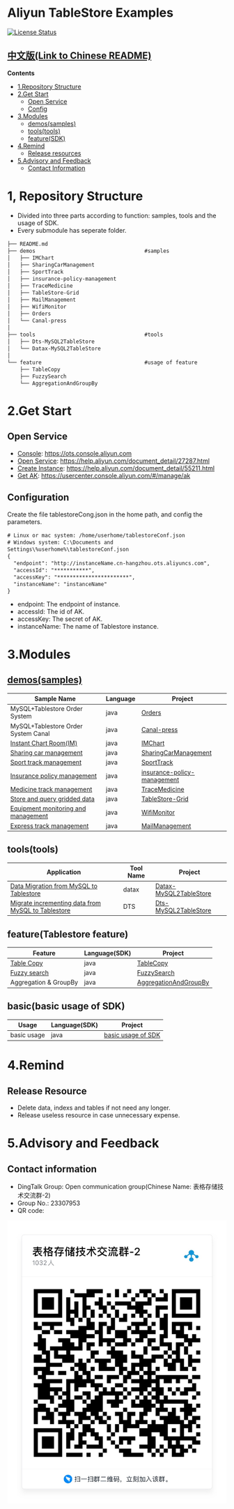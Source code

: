 # Aliyun TableStore Examples

[![License Status](https://img.shields.io/badge/license-apache2-brightgreen.svg)](https://travis-ci.org/aliyun/aliyun-tablestore-nodejs-sdk)
## [中文版(Link to Chinese README)](README.md)

**Contents**
- [1.Repository Structure](#1%E9%A1%B9%E7%9B%AE%E7%BB%93%E6%9E%84)
- [2.Get Start](#2%E5%BC%80%E9%80%9A%E4%B8%8E%E9%85%8D%E7%BD%AE)
  - [Open Service](#%E5%BC%80%E9%80%9A%E6%9C%8D%E5%8A%A1%E5%88%9B%E5%BB%BA%E5%AE%9E%E4%BE%8B%E8%8E%B7%E5%8F%96ak)
  - [Config](#%E5%AE%8C%E6%88%90%E9%85%8D%E7%BD%AE)
- [3.Modules](#3%E6%A0%B7%E4%BE%8B%E7%BB%9F%E8%AE%A1)
  - [demos(samples)](#demos%E5%9C%BA%E6%99%AF%E6%A0%B7%E4%BE%8B)
  - [tools(tools)](#tools%E8%BF%81%E7%A7%BB%E8%AE%A1%E7%AE%97%E7%AD%89%E5%B7%A5%E5%85%B7)
  - [feature(SDK)](#featuresdk%E5%9F%BA%E7%A1%80%E5%8A%9F%E8%83%BD)
- [4.Remind](#4%E4%BD%BF%E7%94%A8%E6%8F%90%E9%86%92)
  - [Release resources](#%E8%B5%84%E6%BA%90%E9%87%8A%E6%94%BE)
- [5.Advisory and Feedback](#5%E5%92%A8%E8%AF%A2%E7%AD%94%E7%96%91%E5%8F%8D%E9%A6%88)
  - [Contact Information](#%E8%81%94%E7%B3%BB%E6%96%B9%E5%BC%8F)


# 1, Repository Structure
- Divided into three parts according to function: samples, tools and the usage of SDK.
- Every submodule has seperate folder.

```
├── README.md
├── demos                                   #samples
│   ├── IMChart
│   ├── SharingCarManagement
│   ├── SportTrack
│   ├── insurance-policy-management
│   ├── TraceMedicine
│   ├── TableStore-Grid
│   ├── MailManagement
│   ├── WifiMonitor
│   ├── Orders                              
│   └── Canal-press   
│
├── tools                                   #tools
│   ├── Dts-MySQL2TableStore
│   └── Datax-MySQL2TableStore
│
└── feature                                 #usage of feature
    ├── TableCopy
    ├── FuzzySearch
    └── AggregationAndGroupBy
```

# 2.Get Start
## Open Service
- [Console](https://ots.console.aliyun.com): https://ots.console.aliyun.com
- [Open Service](https://help.aliyun.com/document_detail/27287.html): https://help.aliyun.com/document_detail/27287.html
- [Create Instance](https://help.aliyun.com/document_detail/55211.html): https://help.aliyun.com/document_detail/55211.html
- [Get AK](https://usercenter.console.aliyun.com/#/manage/ak): https://usercenter.console.aliyun.com/#/manage/ak

## Configuration
Create the file tablestoreCong.json in the home path, and config the parameters.
```
# Linux or mac system: /home/userhome/tablestoreConf.json
# Windows system: C:\Documents and Settings\%userhome%\tablestoreConf.json
{
  "endpoint": "http://instanceName.cn-hangzhou.ots.aliyuncs.com",
  "accessId": "***********",
  "accessKey": "***********************",
  "instanceName": "instanceName"
}
```
- endpoint: The endpoint of instance.
- accessId: The id of AK.
- accessKey: The secret of AK.
- instanceName: The name of Tablestore instance.

# 3.Modules

## [demos(samples)](/demos)
Sample Name | Language | Project
--- | --- | ---
MySQL+Tablestore Order System | java | [Orders](/demos/Orders)
MySQL+Tablestore Order System Canal | java | [Canal-press](/demos/Canal-press)
[Instant Chart Room(IM)](https://yq.aliyun.com/articles/710363) | java | [IMChart](/demos/ImChart)
[Sharing car management](https://yq.aliyun.com/articles/703177) | java | [SharingCarManagement](/demos/SharingCarManagement)
[Sport track management](https://yq.aliyun.com/articles/702482) | java | [SportTrack](/demos/SportTrack)
[Insurance policy management](https://yq.aliyun.com/articles/699669) | java | [insurance-policy-management](/demos/insurance-policy-management)
[Medicine track management](https://yq.aliyun.com/articles/699636) | java | [TraceMedicine](/demos/TraceMedicine)
[Store and query gridded data](https://yq.aliyun.com/articles/698313) | java | [TableStore-Grid](/demos/TableStore-Grid)
[Equipment monitoring and management](https://yq.aliyun.com/articles/698591) | java | [WifiMonitor](/demos/WifiMonitor)
[Express track management](https://yq.aliyun.com/articles/698551) | java | [MailManagement](/demos/MailManagement)

## tools(tools)
Application | Tool Name | Project
--- | --- | ---
[Data Migration from MySQL to Tablestore](https://yq.aliyun.com/articles/698973) | datax | [Datax-MySQL2TableStore](/tools/Datax-MySQL2TableStore)
[Migrate incrementing data from MySQL to Tablestore](https://yq.aliyun.com/articles/708325) | DTS | [Dts-MySQL2TableStore](/tools/Dts-MySQL2TableStore)

## feature(Tablestore feature)
Feature | Language(SDK) | Project
--- | --- | ---
[Table Copy](https://yq.aliyun.com/articles/706791) | java | [TableCopy](/feature/TableCopy)
[Fuzzy search](https://yq.aliyun.com/articles/703707) | java | [FuzzySearch](/feature/FuzzySearch)
Aggregation & GroupBy | java | [AggregationAndGroupBy](/feature/AggregationAndGroupBy)

## basic(basic usage of SDK)
Usage | Language(SDK) | Project
--- | --- | ---
basic usage | java | [basic usage of SDK](/basic/Java)

# 4.Remind

## Release Resource
- Delete data, indexs and tables if not need any longer.
- Release useless resource in case unnecessary expense.


# 5.Advisory and Feedback
## Contact information
- DingTalk Group: Open communication group(Chinese Name: 表格存储技术交流群-2)
- Group No.: 23307953
- QR code:

![QR code](image/QRcode.png)

